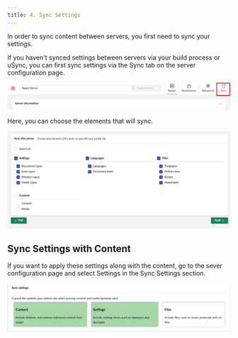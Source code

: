 ```yaml
---
title: 4. Sync Settings
---
```


In order to sync content between servers, you first need to sync your settings. 

If you haven't synced settings between servers via your build process or uSync, you can first sync settings via the Sync tab on the server configuration page.

![The server configuration tabs, with the Sync tab highlighted.](syncSetting.png)

Here, you can choose the elements that will sync.

![The Sync tab with the Settings elements selected.](syncOptions.png)

## Sync Settings with Content

If you want to apply these settings along with the content, go to the sever configuration page and select Settings in the Sync Settings section.

![The sync settings section in the server configuration page.](settingContent.png)
